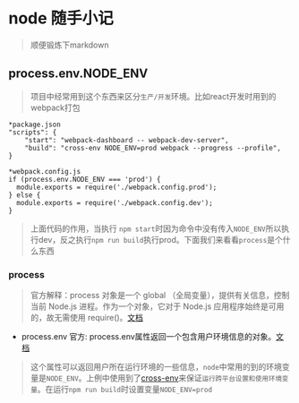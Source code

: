 # node 随手小记
>顺便锻炼下markdown

## process.env.NODE_ENV
>项目中经常用到这个东西来区分`生产/开发`环境。比如react开发时用到的webpack打包
```
*package.json
"scripts": {
    "start": "webpack-dashboard -- webpack-dev-server",
    "build": "cross-env NODE_ENV=prod webpack --progress --profile",
}

*webpack.config.js
if (process.env.NODE_ENV === 'prod') {
  module.exports = require('./webpack.config.prod');
} else {
  module.exports = require('./webpack.config.dev');
}
```
>上面代码的作用，当执行 `npm start`时因为命令中没有传入`NODE_ENV`所以执行dev，反之执行`npm run build`执行prod。下面我们来看看`process`是个什么东西
### process
>官方解释：process 对象是一个 global （全局变量），提供有关信息，控制当前 Node.js 进程。作为一个对象，它对于 Node.js 应用程序始终是可用的，故无需使用 require()。[文档](http://nodejs.cn/api/process.html)
* process.env 官方: process.env属性返回一个包含用户环境信息的对象。[文档](http://nodejs.cn/api/process.html#process_process_env)
>这个属性可以返回用户所在运行环境的一些信息，`node`中常用的到的环境变量是`NODE_ENV`。上例中使用到了[cross-env](https://www.npmjs.com/package/cross-env)来保证`运行跨平台设置和使用环境变量`。在运行`npm run build`时设置变量`NODE_ENV=prod`

